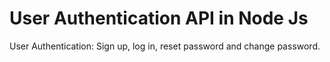 # User Authentication API in Node Js
User Authentication: Sign up, log in, reset password and change password. 
